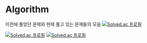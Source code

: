 # Algorithm

이전에 풀었던 문제와 현제 풀고 있는 문제들의 모음
[![Solved.ac
프로필](http://mazassumnida.wtf/api/mini/generate_badge?boj=erua0919)](https://solved.ac/erua0919)




[![Solved.ac
프로필](http://mazassumnida.wtf/api/generate_badge?boj=erua0919)](https://solved.ac/erua0919)
[![Solved.ac
프로필](http://mazassumnida.wtf/api/v2/generate_badge?boj=erua0919)](https://solved.ac/erua0919)
